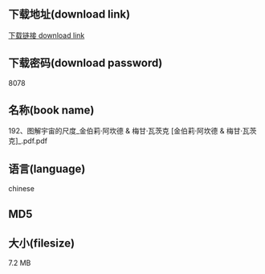 ## 下载地址(download link)
[下载链接 download link](https://tutu365.netlify.app/?s=192%E3%80%81%E5%9B%BE%E8%A7%A3%E5%AE%87%E5%AE%99%E7%9A%84%E5%B0%BA%E5%BA%A6_%E9%87%91%E4%BC%AF%E8%8E%89%C2%B7%E9%98%BF%E5%9D%8E%E5%BE%B7+%26+%E6%A2%85%E7%94%98%C2%B7%E7%93%A6%E8%8C%A8%E5%85%8B+%5B%E9%87%91%E4%BC%AF%E8%8E%89%C2%B7%E9%98%BF%E5%9D%8E%E5%BE%B7+%26+%E6%A2%85%E7%94%98%C2%B7%E7%93%A6%E8%8C%A8%E5%85%8B%5D_.pdf)

## 下载密码(download password)
8078

## 名称(book name)
192、图解宇宙的尺度_金伯莉·阿坎德 & 梅甘·瓦茨克 [金伯莉·阿坎德 & 梅甘·瓦茨克]_.pdf.pdf

## 语言(language)
chinese

## MD5


## 大小(filesize)
7.2 MB

